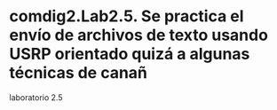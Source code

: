 # comdig2.Lab2.5. Se practica el envío de archivos de texto usando USRP orientado quizá a algunas técnicas de canañ
laboratorio 2.5

